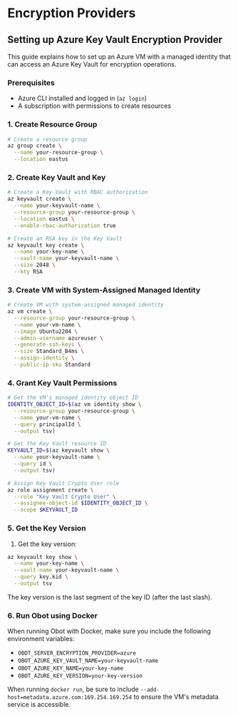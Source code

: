 # Encryption Providers

## Setting up Azure Key Vault Encryption Provider

This guide explains how to set up an Azure VM with a managed identity that can access an Azure Key Vault for encryption operations.

### Prerequisites

- Azure CLI installed and logged in (`az login`)
- A subscription with permissions to create resources

### 1. Create Resource Group

```bash
# Create a resource group
az group create \
  --name your-resource-group \
  --location eastus
```

### 2. Create Key Vault and Key

```bash
# Create a Key Vault with RBAC authorization
az keyvault create \
  --name your-keyvault-name \
  --resource-group your-resource-group \
  --location eastus \
  --enable-rbac-authorization true

# Create an RSA key in the Key Vault
az keyvault key create \
  --name your-key-name \
  --vault-name your-keyvault-name \
  --size 2048 \
  --kty RSA
```

### 3. Create VM with System-Assigned Managed Identity

```bash
# Create VM with system-assigned managed identity
az vm create \
  --resource-group your-resource-group \
  --name your-vm-name \
  --image Ubuntu2204 \
  --admin-username azureuser \
  --generate-ssh-keys \
  --size Standard_B4ms \
  --assign-identity \
  --public-ip-sku Standard
```

### 4. Grant Key Vault Permissions

```bash
# Get the VM's managed identity object ID
IDENTITY_OBJECT_ID=$(az vm identity show \
  --resource-group your-resource-group \
  --name your-vm-name \
  --query principalId \
  --output tsv)

# Get the Key Vault resource ID
KEYVAULT_ID=$(az keyvault show \
  --name your-keyvault-name \
  --query id \
  --output tsv)

# Assign Key Vault Crypto User role
az role assignment create \
  --role "Key Vault Crypto User" \
  --assignee-object-id $IDENTITY_OBJECT_ID \
  --scope $KEYVAULT_ID
```

### 5. Get the Key Version

1. Get the key version:

```bash
az keyvault key show \
  --name your-key-name \
  --vault-name your-keyvault-name \
  --query key.kid \
  --output tsv
```

The key version is the last segment of the key ID (after the last slash).

### 6. Run Obot using Docker

When running Obot with Docker, make sure you include the following environment variables:

- `OBOT_SERVER_ENCRYPTION_PROVIDER=azure`
- `OBOT_AZURE_KEY_VAULT_NAME=your-keyvault-name`
- `OBOT_AZURE_KEY_NAME=your-key-name`
- `OBOT_AZURE_KEY_VERSION=your-key-version`

When running `docker run`, be sure to include `--add-host=metadata.azure.com:169.254.169.254` to ensure the VM's metadata service is accessible.
